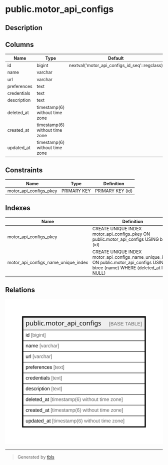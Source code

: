 # public.motor_api_configs

## Description

## Columns

| Name | Type | Default | Nullable | Children | Parents | Comment |
| ---- | ---- | ------- | -------- | -------- | ------- | ------- |
| id | bigint | nextval('motor_api_configs_id_seq'::regclass) | false |  |  |  |
| name | varchar |  | false |  |  |  |
| url | varchar |  | false |  |  |  |
| preferences | text |  | false |  |  |  |
| credentials | text |  | false |  |  |  |
| description | text |  | true |  |  |  |
| deleted_at | timestamp(6) without time zone |  | true |  |  |  |
| created_at | timestamp(6) without time zone |  | false |  |  |  |
| updated_at | timestamp(6) without time zone |  | false |  |  |  |

## Constraints

| Name | Type | Definition |
| ---- | ---- | ---------- |
| motor_api_configs_pkey | PRIMARY KEY | PRIMARY KEY (id) |

## Indexes

| Name | Definition |
| ---- | ---------- |
| motor_api_configs_pkey | CREATE UNIQUE INDEX motor_api_configs_pkey ON public.motor_api_configs USING btree (id) |
| motor_api_configs_name_unique_index | CREATE UNIQUE INDEX motor_api_configs_name_unique_index ON public.motor_api_configs USING btree (name) WHERE (deleted_at IS NULL) |

## Relations

![er](public.motor_api_configs.svg)

---

> Generated by [tbls](https://github.com/k1LoW/tbls)
